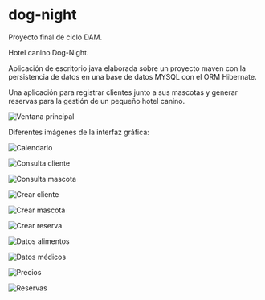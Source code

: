 # dog-night
Proyecto final de ciclo DAM. 

Hotel canino Dog-Night. 

Aplicación de escritorio java elaborada sobre un proyecto maven con la persistencia de datos en una base 
de datos MYSQL con el ORM Hibernate. 

Una aplicación para registrar clientes junto a sus mascotas y generar reservas para la gestión de 
un pequeño hotel canino.


![Ventana principal](https://github.com/JoanWalker-es/dog-night/blob/master/raw/p_principal.jpg)

Diferentes imágenes de la interfaz gráfica:

![Calendario](https://github.com/JoanWalker-es/dog-night/blob/master/raw/p_calendario.jpg)

![Consulta cliente](https://github.com/JoanWalker-es/dog-night/blob/master/raw/p_consulta_cliente.jpg)

![Consulta mascota](https://github.com/JoanWalker-es/dog-night/blob/master/raw/p_consulta_mascota.jpg)

![Crear cliente](https://github.com/JoanWalker-es/dog-night/blob/master/raw/p_crear_cliente.jpg)

![Crear mascota](https://github.com/JoanWalker-es/dog-night/blob/master/raw/p_crear_mascota.jpg)

![Crear reserva](https://github.com/JoanWalker-es/dog-night/blob/master/raw/p_crear_reserva.jpg)

![Datos alimentos](https://github.com/JoanWalker-es/dog-night/blob/master/raw/p_datos_alimento.jpg)

![Datos médicos](https://github.com/JoanWalker-es/dog-night/blob/master/raw/p_datos_medicos.jpg)

![Precios](https://github.com/JoanWalker-es/dog-night/blob/master/raw/p_precios.jpg)

![Reservas](https://github.com/JoanWalker-es/dog-night/blob/master/raw/p_reservas_general.jpg)